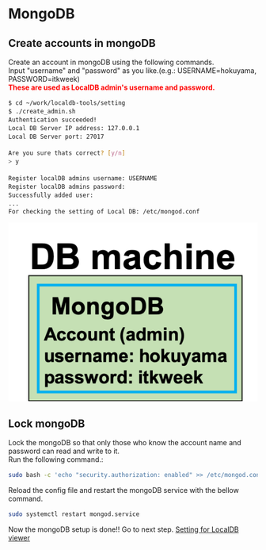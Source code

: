 # MongoDB

## Create accounts in mongoDB
Create an account in mongoDB using the following commands.<br>
Input "username" and "password" as you like.(e.g.: USERNAME=hokuyama, PASSWORD=itkweek)<br>
<span style="color: red; ">**These are used as LocalDB admin's username and password.**</span>

```bash
$ cd ~/work/localdb-tools/setting
$ ./create_admin.sh
Authentication succeeded!
Local DB Server IP address: 127.0.0.1
Local DB Server port: 27017

Are you sure thats correct? [y/n]
> y

Register localDB admins username: USERNAME
Register localDB admins password:
Successfully added user:
...
For checking the setting of Local DB: /etc/mongod.conf
```
![mongo account](../images/qc-flow/database_mongo_account.png)

## Lock mongoDB
Lock the mongoDB so that only those who know the account name and password can read and write to it.<br>
Run the following command.:
```bash
sudo bash -c 'echo "security.authorization: enabled" >> /etc/mongod.conf'
```
Reload the config file and restart the mongoDB service with the bellow command.
```bash
sudo systemctl restart mongod.service
```
Now the mongoDB setup is done!! Go to next step.
[Setting for LocalDB viewer](viewer.md)<br>

